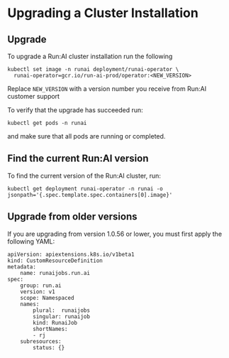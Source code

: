 # Upgrading a Cluster Installation

## Upgrade

To upgrade a Run:AI cluster installation run the following

    kubectl set image -n runai deployment/runai-operator \
      runai-operator=gcr.io/run-ai-prod/operator:<NEW_VERSION>

Replace ``NEW_VERSION`` with a version number you receive from Run:AI customer support

To verify that the upgrade has succeeded run:

    kubectl get pods -n runai

and make sure that all pods are running or completed.

## Find the current Run:AI version

To find the current version of the Run:AI cluster, run:

    kubectl get deployment runai-operator -n runai -o jsonpath='{.spec.template.spec.containers[0].image}'


## Upgrade from older versions

If you are upgrading from version 1.0.56 or lower, you must first apply the following YAML:
```
apiVersion: apiextensions.k8s.io/v1beta1
kind: CustomResourceDefinition
metadata:
    name: runaijobs.run.ai
spec:
    group: run.ai
    version: v1
    scope: Namespaced
    names:
        plural:  runaijobs
        singular: runaijob
        kind: RunaiJob
        shortNames:
        - rj
    subresources:
        status: {}
```
